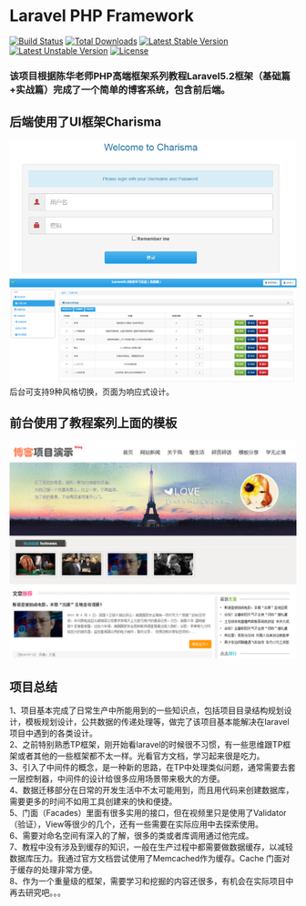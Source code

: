 # Laravel PHP Framework

[![Build Status](https://travis-ci.org/laravel/framework.svg)](https://travis-ci.org/laravel/framework)
[![Total Downloads](https://poser.pugx.org/laravel/framework/d/total.svg)](https://packagist.org/packages/laravel/framework)
[![Latest Stable Version](https://poser.pugx.org/laravel/framework/v/stable.svg)](https://packagist.org/packages/laravel/framework)
[![Latest Unstable Version](https://poser.pugx.org/laravel/framework/v/unstable.svg)](https://packagist.org/packages/laravel/framework)
[![License](https://poser.pugx.org/laravel/framework/license.svg)](https://packagist.org/packages/laravel/framework)
### 该项目根据陈华老师PHP高端框架系列教程Laravel5.2框架（基础篇+实战篇）完成了一个简单的博客系统，包含前后端。
## 后端使用了UI框架Charisma
![image](https://github.com/lingyunju/blog/blob/master/public/img/login.png)
![image](https://github.com/lingyunju/blog/blob/master/public/img/admin1.png)
后台可支持9种风格切换，页面为响应式设计。
## 前台使用了教程案列上面的模板
![image](https://github.com/lingyunju/blog/blob/master/public/img/index.png)

## 项目总结
1、项目基本完成了日常生产中所能用到的一些知识点，包括项目目录结构规划设计，模板规划设计，公共数据的传递处理等，做完了该项目基本能解决在laravel项目中遇到的各类设计。  
2、之前特别熟悉TP框架，刚开始看laravel的时候很不习惯，有一些思维跟TP框架或者其他的一些框架都不太一样。光看官方文档，学习起来很是吃力。  
3、引入了中间件的概念，是一种新的思路，在TP中处理类似问题，通常需要去套一层控制器，中间件的设计给很多应用场景带来极大的方便。  
4、数据迁移部分在日常的开发生活中不太可能用到，而且用代码来创建数据库，需要更多的时间不如用工具创建来的快和便捷。  
5、门面（Facades）里面有很多实用的接口，但在视频里只是使用了Validator（验证），View等很少的几个，还有一些需要在实际应用中去探索使用。  
6、需要对命名空间有深入的了解，很多的类或者库调用通过他完成。  
7、教程中没有涉及到缓存的知识，一般在生产过程中都需要做数据缓存，以减轻数据库压力。我通过官方文档尝试使用了Memcached作为缓存。Cache 门面对于缓存的处理非常方便。  
8、作为一个重量级的框架，需要学习和挖掘的内容还很多，有机会在实际项目中再去研究吧。。。
